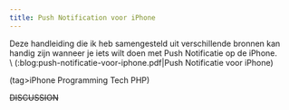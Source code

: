 ```yaml
---
title: Push Notification voor iPhone
---
```

Deze handleiding die ik heb samengesteld uit verschillende bronnen kan handig zijn wanneer je iets wilt doen met Push Notificatie op de iPhone.
\
\ (:blog:push-notificatie-voor-iphone.pdf|Push Notificatie voor iPhone)

(tag>iPhone Programming Tech PHP)


~~DISCUSSION~~
